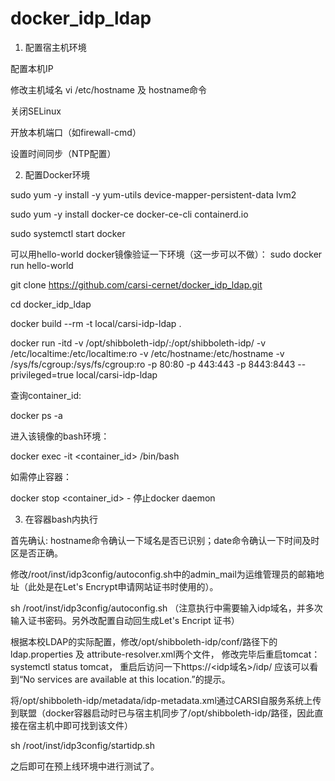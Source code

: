 # docker_idp_ldap
1. 配置宿主机环境

配置本机IP

修改主机域名 vi /etc/hostname 及 hostname命令

关闭SELinux

开放本机端口（如firewall-cmd）

设置时间同步（NTP配置）

2. 配置Docker环境

sudo yum -y install -y yum-utils device-mapper-persistent-data lvm2

sudo yum -y install docker-ce docker-ce-cli containerd.io

sudo systemctl start docker

可以用hello-world docker镜像验证一下环境（这一步可以不做）： sudo docker run hello-world

git clone https://github.com/carsi-cernet/docker_idp_ldap.git

cd docker_idp_ldap

docker build --rm -t local/carsi-idp-ldap .

docker run -itd -v /opt/shibboleth-idp/:/opt/shibboleth-idp/ -v /etc/localtime:/etc/localtime:ro -v /etc/hostname:/etc/hostname -v /sys/fs/cgroup:/sys/fs/cgroup:ro -p 80:80 -p 443:443 -p 8443:8443 --privileged=true local/carsi-idp-ldap

查询container_id:

docker ps -a

进入该镜像的bash环境：

docker exec -it <container_id> /bin/bash

如需停止容器：

docker stop <container_id> - 停止docker daemon

3. 在容器bash内执行

首先确认: hostname命令确认一下域名是否已识别；date命令确认一下时间及时区是否正确。

修改/root/inst/idp3config/autoconfig.sh中的admin_mail为运维管理员的邮箱地址（此处是在Let's Encrypt申请网站证书时使用的）。

sh /root/inst/idp3config/autoconfig.sh  （注意执行中需要输入idp域名，并多次输入证书密码。另外改配置自动回生成Let's Encript 证书）

根据本校LDAP的实际配置，修改/opt/shibboleth-idp/conf/路径下的 ldap.properties 及 attribute-resolver.xml两个文件， 修改完毕后重启tomcat：systemctl status tomcat， 重启后访问一下https://<idp域名>/idp/ 应该可以看到“No services are available at this location.”的提示。

将/opt/shibboleth-idp/metadata/idp-metadata.xml通过CARSI自服务系统上传到联盟（docker容器启动时已与宿主机同步了/opt/shibboleth-idp/路径，因此直接在宿主机中即可找到该文件）

sh /root/inst/idp3config/startidp.sh

之后即可在预上线环境中进行测试了。
